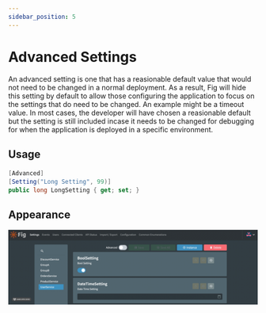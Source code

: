 ```yaml
---
sidebar_position: 5
---
```


# Advanced Settings

An advanced setting is one that has a reasionable default value that would not need to be changed in a normal deployment. As a result, Fig will hide this setting by default to allow those configuring the application to focus on the settings that do need to be changed. An example might be a timeout value. In most cases, the developer will have chosen a reasionable default but the setting is still included incase it needs to be changed for debugging for when the application is deployed in a specific environment.

## Usage

```c#
[Advanced]
[Setting("Long Setting", 99)]
public long LongSetting { get; set; }
```

## Appearance

![advanced-settings](../../../static/img/advanced-setting.png)

